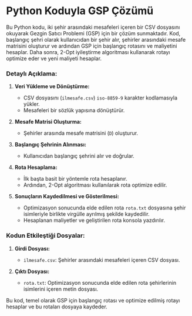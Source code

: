 # Python Koduyla GSP Çözümü

Bu Python kodu, iki şehir arasındaki mesafeleri içeren bir CSV dosyasını okuyarak Gezgin Satıcı Problemi (GSP) için bir çözüm sunmaktadır. Kod, başlangıç şehri olarak kullanıcıdan bir şehir alır, şehirler arasındaki mesafe matrisini oluşturur ve ardından GSP için başlangıç rotasını ve maliyetini hesaplar. Daha sonra, 2-Opt iyileştirme algoritması kullanarak rotayı optimize eder ve yeni maliyeti hesaplar.

### Detaylı Açıklama:

1. **Veri Yükleme ve Dönüştürme:**
   - CSV dosyasını (`ilmesafe.csv`) `iso-8859-9` karakter kodlamasıyla yükler.
   - Mesafeleri bir sözlük yapısına dönüştürür.

2. **Mesafe Matrisi Oluşturma:**
   - Şehirler arasında mesafe matrisini (`D`) oluşturur.

3. **Başlangıç Şehrinin Alınması:**
   - Kullanıcıdan başlangıç şehrini alır ve doğrular.

4. **Rota Hesaplama:**
   - İlk başta basit bir yöntemle rota hesaplanır.
   - Ardından, 2-Opt algoritması kullanılarak rota optimize edilir.

5. **Sonuçların Kaydedilmesi ve Gösterilmesi:**
   - Optimizasyon sonucunda elde edilen rota `rota.txt` dosyasına şehir isimleriyle birlikte virgülle ayrılmış şekilde kaydedilir.
   - Hesaplanan maliyetler ve geliştirilen rota konsola yazdırılır.

### Kodun Etkileştiği Dosyalar:
1. **Girdi Dosyası:**
   - `ilmesafe.csv`: Şehirler arasındaki mesafeleri içeren CSV dosyası.
   
2. **Çıktı Dosyası:**
   - `rota.txt`: Optimizasyon sonucunda elde edilen rota şehirlerinin isimlerini içeren metin dosyası.

Bu kod, temel olarak GSP için başlangıç rotası ve optimize edilmiş rotayı hesaplar ve bu rotaları dosyaya kaydeder.
